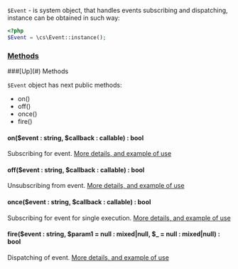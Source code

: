 `$Event` - is system object, that handles events subscribing and dispatching, instance can be obtained in such way:
```php
<?php
$Event = \cs\Event::instance();
```

### [Methods](#methods)

<a name="methods" />
###[Up](#) Methods

`$Event` object has next public methods:
* on()
* off()
* once()
* fire()

#### on($event : string, $callback : callable) : bool
Subscribing for event. [More details, and example of use](/docs/Events.md#wiki-subscribing)

#### off($event : string, $callback : callable) : bool
Unsubscribing from event. [More details, and example of use](/docs/Events.md#wiki-subscribing)

#### once($event : string, $callback : callable) : bool
Subscribing for event for single execution. [More details, and example of use](/docs/Events.md#wiki-subscribing)

#### fire($event : string, $param1 = null : mixed|null, $_ = null : mixed|null) : bool
Dispatching of event. [More details, and example of use](/docs/Events.md#wiki-dispatching)
